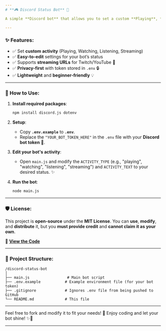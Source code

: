 ```yaml
---
# **🎮 Discord Status Bot** 🚀

A simple **Discord bot** that allows you to set a custom **Playing**, **Watching**, **Listening**, or **Streaming** status. Easy to configure and get started! 💬✨

---
```


### **✨ Features:**
- ✅ Set **custom activity** (Playing, Watching, Listening, Streaming)  
- ✅ **Easy-to-edit** settings for your bot’s status  
- ✅ Supports **streaming URLs** for Twitch/YouTube 🎥  
- ✅ **Privacy-first** with token stored in `.env` 🔒  
- ✅ **Lightweight** and **beginner-friendly** 💡  

---

### **🔧 How to Use:**

1. **Install required packages**:
   ```bash
   npm install discord.js dotenv
   ```

2. **Setup**:
   - Copy **`.env.example`** to **`.env`**.
   - Replace the `"YOUR_BOT_TOKEN_HERE"` in the `.env` file with your **Discord bot token** 🔑.

3. **Edit your bot's activity**:
   - Open `main.js` and modify the `ACTIVITY_TYPE` (e.g., "playing", "watching", "listening", "streaming") and `ACTIVITY_TEXT` to your desired status. ✨

4. **Run the bot**:
   ```bash
   node main.js
   ```

---

### **🛡️ License:**
This project is **open-source** under the **MIT License**. You can **use**, **modify**, and **distribute** it, but you **must provide credit** and **cannot claim it as your own**.

🔗 **[View the Code](https://github.com/K1z-Team/discord-status-bot-JavaScript)**

---

### **📁 Project Structure:**

```
/discord-status-bot
│
├── main.js                 # Main bot script
├── .env.example           # Example environment file (for your bot token)
├── .gitignore             # Ignores .env file from being pushed to GitHub
└── README.md              # This file
```

---

Feel free to fork and modify it to fit your needs! 🎉 Enjoy coding and let your bot shine! ✨🚀

---
